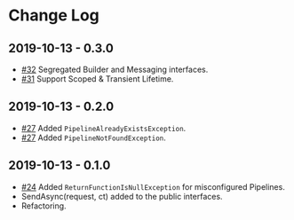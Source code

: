 # Change Log

## 2019-10-13 - 0.3.0
* [#32](https://github.com/ivanpaulovich/FluentMediator/issues/32) Segregated Builder and Messaging interfaces.
* [#31](https://github.com/ivanpaulovich/FluentMediator/issues/31) Support Scoped & Transient Lifetime.

## 2019-10-13 - 0.2.0
* [#27](https://github.com/ivanpaulovich/FluentMediator/issues/27) Added `PipelineAlreadyExistsException`.
* [#27](https://github.com/ivanpaulovich/FluentMediator/issues/27) Added `PipelineNotFoundException`.

## 2019-10-13 - 0.1.0
* [#24](https://github.com/ivanpaulovich/FluentMediator/issues/24) Added `ReturnFunctionIsNullException` for misconfigured Pipelines.
* SendAsync<TResult>(request, ct) added to the public interfaces.
* Refactoring.
